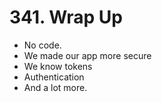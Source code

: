 # 341. Wrap Up
- No code.
- We made our app more secure
- We know tokens
- Authentication
- And a lot more. 
